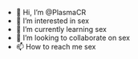 - 👋 Hi, I’m @PlasmaCR
- 👀 I’m interested in sex
- 🌱 I’m currently learning sex
- 💞️ I’m looking to collaborate on sex
- 📫 How to reach me sex

<!---
PlasmaCR/PlasmaCR is a ✨ special ✨ repository because its `README.md` (this file) appears on your GitHub profile.
You can click the Preview link to take a look at your changes.
--->

